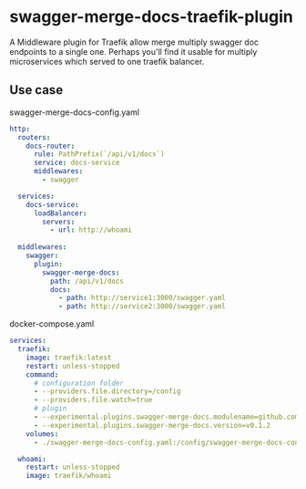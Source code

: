 # swagger-merge-docs-traefik-plugin

A Middleware plugin for Traefik allow merge multiply swagger doc endpoints to a single one.
Perhaps you'll find it usable for multiply microservices which served to one traefik balancer.

## Use case

swagger-merge-docs-config.yaml

```yaml
http:
  routers:
    docs-router:
      rule: PathPrefix(`/api/v1/docs`)
      service: docs-service
      middlewares:
        - swagger

  services:
    docs-service:
      loadBalancer:
        servers:
          - url: http://whoami
  
  middlewares:
    swagger:
      plugin:
        swagger-merge-docs:
          path: /api/v1/docs
          docs:
            - path: http://service1:3000/swagger.yaml
            - path: http://service2:3000/swagger.yaml
```

docker-compose.yaml

```yaml
services:
  traefik:
    image: traefik:latest
    restart: unless-stopped
    command:
      # configuration folder
      - --providers.file.directory=/config
      - --providers.file.watch=true
      # plugin
      - --experimental.plugins.swagger-merge-docs.modulename=github.com/usalko/swagger-merge-docs
      - --experimental.plugins.swagger-merge-docs.version=v0.1.2
    volumes:
      - ./swagger-merge-docs-config.yaml:/config/swagger-merge-docs-config.yaml

  whoami:
    restart: unless-stopped
    image: traefik/whoami
```
